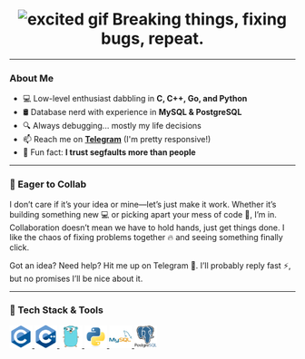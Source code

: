 <h1 align="center"><img src="https://user-images.githubusercontent.com/5713670/87202985-820dcb80-c2b6-11ea-9f56-7ec461c497c3.gif" alt="excited gif" width="35" height="35"/>  Breaking things, fixing bugs, repeat.</h1>

---

### About Me

- 💻 Low-level enthusiast dabbling in **C, C++, Go, and Python**  
- 🛢️ Database nerd with experience in **MySQL & PostgreSQL**  
- 🔍 Always debugging... mostly my life decisions  
- 📫 Reach me on **[Telegram](https://t.me/muderakhshan)** (I'm pretty responsive!)  
- 🎯 Fun fact: **I trust segfaults more than people**  

---

### 🤝 Eager to Collab
I don’t care if it’s your idea or mine—let’s just make it work. Whether it’s building something new 💻 or picking apart your mess of code 🔧, I’m in. Collaboration doesn’t mean we have to hold hands, just get things done. I like the chaos of fixing problems together 🔥 and seeing something finally click.

Got an idea? Need help? Hit me up on Telegram 💬. I’ll probably reply fast ⚡, but no promises I’ll be nice about it.

---

### 🔧 Tech Stack & Tools  
<p align="left">  
  <a href="https://www.cprogramming.com/" target="_blank" rel="noreferrer">  
    <img src="https://raw.githubusercontent.com/devicons/devicon/master/icons/c/c-original.svg" alt="C" width="40" height="40"/>  
  </a>  
  <a href="https://www.w3schools.com/cpp/" target="_blank" rel="noreferrer">  
    <img src="https://raw.githubusercontent.com/devicons/devicon/master/icons/cplusplus/cplusplus-original.svg" alt="C++" width="40" height="40"/>  
  </a>  
  <a href="https://golang.org" target="_blank" rel="noreferrer">  
    <img src="https://raw.githubusercontent.com/devicons/devicon/master/icons/go/go-original.svg" alt="Go" width="40" height="40"/>  
  </a>  
  <a href="https://www.python.org" target="_blank" rel="noreferrer">  
    <img src="https://raw.githubusercontent.com/devicons/devicon/master/icons/python/python-original.svg" alt="Python" width="40" height="40"/>  
  </a>  
  <a href="https://www.mysql.com/" target="_blank" rel="noreferrer">  
    <img src="https://raw.githubusercontent.com/devicons/devicon/master/icons/mysql/mysql-original-wordmark.svg" alt="MySQL" width="40" height="40"/>  
  </a>  
  <a href="https://www.postgresql.org" target="_blank" rel="noreferrer">  
    <img src="https://raw.githubusercontent.com/devicons/devicon/master/icons/postgresql/postgresql-original-wordmark.svg" alt="PostgreSQL" width="40" height="40"/>  
  </a>  
</p>  
